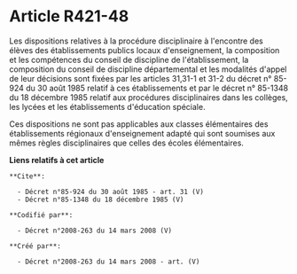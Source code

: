 # Article R421-48

Les dispositions relatives à la procédure disciplinaire à l'encontre des élèves des établissements publics locaux
d'enseignement, la composition et les compétences du conseil de discipline de l'établissement, la composition du conseil de
discipline départemental et les modalités d'appel de leur décisions sont fixées par les articles 31,31-1 et 31-2 du décret n°
85-924 du 30 août 1985 relatif à ces établissements et par le décret n° 85-1348 du 18 décembre 1985 relatif aux procédures
disciplinaires dans les collèges, les lycées et les établissements d'éducation spéciale. 

Ces dispositions ne sont pas applicables aux classes élémentaires des établissements régionaux d'enseignement adapté qui sont
soumises aux mêmes règles disciplinaires que celles des écoles élémentaires.

**Liens relatifs à cet article**

	**Cite**:

	  - Décret n°85-924 du 30 août 1985 - art. 31 (V)
	  - Décret n°85-1348 du 18 décembre 1985 (V)

	**Codifié par**:

	  - Décret n°2008-263 du 14 mars 2008 (V)

	**Créé par**:

	  - Décret n°2008-263 du 14 mars 2008 - art. (V)
